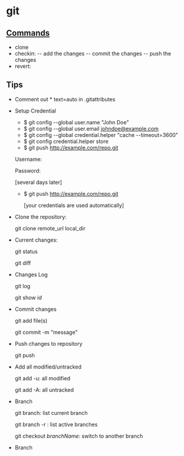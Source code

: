 git
======

## [Commands](https://git-scm.com/docs)
- clone
- checkin:
-- add the changes
-- commit the changes
-- push the changes
- revert:

## Tips
- Comment out * text=auto in .gitattributes
- Setup Credential
   - $ git config --global user.name "John Doe"
   - $ git config --global user.email johndoe@example.com
   - $ git config --global credential.helper "cache --timeout=3600"
   - $ git config credential.helper store
   - $ git push http://example.com/repo.git
  
    Username: <type your username>
  
    Password: <type your password>
  
    [several days later]
    
  - $ git push http://example.com/repo.git
    
    [your credentials are used automatically]
    
- Clone the repository:
    
    git clone remote_url local_dir
  
- Current changes:
   
   git status 
   
   git diff
   
-  Changes Log

   git log
   
   git show  _id_
   
- Commit changes

   git add file(s)
   
   git commit -m "message"

- Push changes to repository

   git push
   
- Add all modified/untracked

   git add -u: all modified
   
   git add -A:  all untracked
   
   
- Branch

   git branch:  list current branch
   
   git branch -r : list active branches
   
   git checkout $branchName$:  switch to another branch   
   
   
- Branch   
